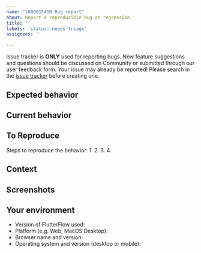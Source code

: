 ```yaml
---
name: "\U0001F41B Bug report"
about: Report a reproducible bug or regression.
title: ''
labels: 'status: needs triage'
assignees: ''

---
```


Issue tracker is **ONLY** used for reporting bugs. New feature suggestions and questions should be discussed on Community or submitted through our user feedback form.
Your issue may already be reported! Please search in the [issue tracker](../) before creating one.

## Expected behavior
<!-- A clear and concise description of what you expected to happen. -->


## Current behavior
<!-- What happens instead of the expected behavior. -->


## To Reproduce
<!-- Please be detailed as possible here so we can help diagnose the issue. Issues will not be accepted if they are too vague. For example, "project fails to build" could be better reported as: 
1. Create new page
2. Add container widget
3. Set width = 123
4. Click Run
5. Observe that it doesn’t build

Code can be included in this section if it is relevant to reproducing the bug. 
-->

Steps to reproduce the behavior:
1.
2.
3.
4.


## Context
<!-- How has this issue affected you? What are you trying to accomplish? -->


## Screenshots
<!-- If applicable, add screenshots to help explain your problem. -->


## Your environment
<!--- Include relevant details about the environment you experienced the bug in -->
* Version of FlutterFlow used: 
* Platform (e.g. Web, MacOS Desktop): 
* Browser name and version: 
* Operating system and version (desktop or mobile):


